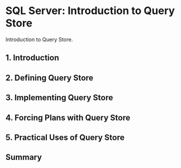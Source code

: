 # SQL Server: Introduction to Query Store

Introduction to Query Store.

## 1. Introduction

## 2. Defining Query Store

## 3. Implementing Query Store

## 4. Forcing Plans with Query Store

## 5. Practical Uses of Query Store

## Summary
